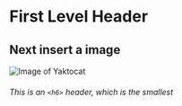 # First Level Header

## Next insert a image
![Image of Yaktocat](https://octodex.github.com/images/yaktocat.png)

###### This is an `<h6>` header, which is the smallest
